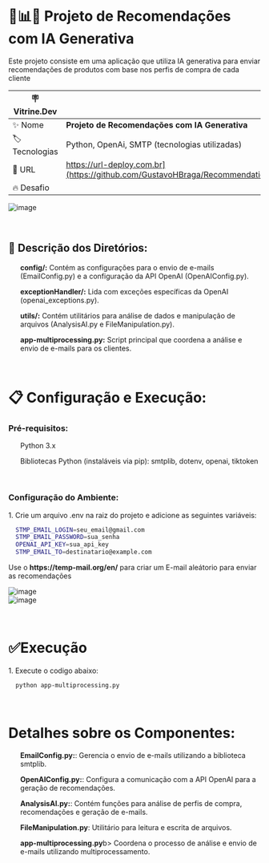 

# 🧬📊🛒 Projeto de Recomendações com IA Generativa 
Este projeto consiste em uma aplicação que utiliza IA generativa para enviar recomendações de produtos com base nos perfis de compra de cada cliente

| :placard: Vitrine.Dev |     |
| -------------  | --- |
| :sparkles: Nome        | **Projeto de Recomendações com IA Generativa**
| :label: Tecnologias | Python, OpenAi, SMTP (tecnologias utilizadas)
| :rocket: URL         | https://url-deploy.com.br](https://github.com/GustavoHBraga/RecommendationsAI
| :fire: Desafio     | 

<!-- Inserir imagem com a #vitrinedev ao final do link -->
![image](https://github.com/GustavoHBraga/RecommendationsAI/assets/70377322/8ee7cbf0-29d1-4c12-a71a-ecc58c9d0a73#vitrinedev)

<br>

## 📃 Descrição dos Diretórios:
<ul>  <b>config/:</b> Contém as configurações para o envio de e-mails (EmailConfig.py) e a configuração da API OpenAI (OpenAIConfig.py).</ul>

<ul> <b>exceptionHandler/:</b> Lida com exceções específicas da OpenAI (openai_exceptions.py).</ul>

<ul> <b>utils/:</b> Contém utilitários para análise de dados e manipulação de arquivos (AnalysisAI.py e FileManipulation.py).</ul>

<ul> <b>app-multiprocessing.py:</b> Script principal que coordena a análise e envio de e-mails para os clientes.</ul>

<br>


# 📋 Configuração e Execução:

### Pré-requisitos:

<ul>Python 3.x</ul>
<ul>Bibliotecas Python (instaláveis via pip): smtplib, dotenv, openai, tiktoken</ul>

<br>

### Configuração do Ambiente:

<p>1. Crie um arquivo .env na raiz do projeto e adicione as seguintes variáveis:</p>

```bash
  STMP_EMAIL_LOGIN=seu_email@gmail.com
  STMP_EMAIL_PASSWORD=sua_senha
  OPENAI_API_KEY=sua_api_key
  STMP_EMAIL_TO=destinatario@example.com
```
<p>Use o <b>https://temp-mail.org/en/</b> para criar um E-mail aleátorio para enviar as recomendações</p>

![image](https://github.com/GustavoHBraga/RecommendationsAI/assets/70377322/b11e1eeb-bace-4a63-a39d-1fd4c0c15b87)
<br>
![image](https://github.com/GustavoHBraga/RecommendationsAI/assets/70377322/c1142e7a-30b9-4441-8852-991c7a833f06)

<br>


# ✅Execução
<p>1. Execute o codigo abaixo:</p>

```bash
  python app-multiprocessing.py
```

<br>


# Detalhes sobre os Componentes:

<ul>  <b>EmailConfig.py:</b>: Gerencia o envio de e-mails utilizando a biblioteca smtplib.</ul>
<ul>  <b>OpenAIConfig.py:</b>: Configura a comunicação com a API OpenAI para a geração de recomendações.</ul>
<ul>  <b>AnalysisAI.py:</b>: Contém funções para análise de perfis de compra, recomendações e geração de e-mails.</ul>
<ul>  <b>FileManipulation.py</b>: Utilitário para leitura e escrita de arquivos.</ul>
<ul>  <b>app-multiprocessing.py</b>b> Coordena o processo de análise e envio de e-mails utilizando multiprocessamento.</ul>
